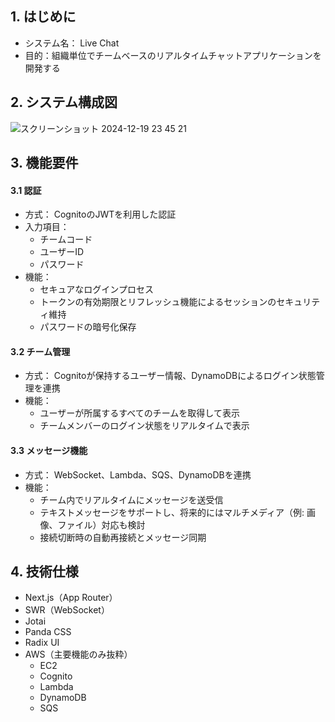 ## 1. はじめに
- システム名： Live Chat
- 目的：組織単位でチームベースのリアルタイムチャットアプリケーションを開発する

## 2. システム構成図
![スクリーンショット 2024-12-19 23 45 21](https://github.com/user-attachments/assets/52246bc2-7ad5-4a1f-816a-031bd1ed111b)

## 3. 機能要件
#### 3.1 認証
- 方式： CognitoのJWTを利用した認証
- 入力項目：
  - チームコード
  - ユーザーID
  - パスワード
- 機能：
  - セキュアなログインプロセス
  - トークンの有効期限とリフレッシュ機能によるセッションのセキュリティ維持
  - パスワードの暗号化保存
#### 3.2 チーム管理
- 方式： Cognitoが保持するユーザー情報、DynamoDBによるログイン状態管理を連携
- 機能：
  - ユーザーが所属するすべてのチームを取得して表示
  - チームメンバーのログイン状態をリアルタイムで表示
#### 3.3 メッセージ機能
- 方式： WebSocket、Lambda、SQS、DynamoDBを連携
- 機能：
  - チーム内でリアルタイムにメッセージを送受信
  - テキストメッセージをサポートし、将来的にはマルチメディア（例: 画像、ファイル）対応も検討
  - 接続切断時の自動再接続とメッセージ同期

## 4. 技術仕様
- Next.js（App Router）
- SWR（WebSocket）
- Jotai
- Panda CSS
- Radix UI
- AWS（主要機能のみ抜粋）
  - EC2
  - Cognito
  - Lambda
  - DynamoDB
  - SQS
